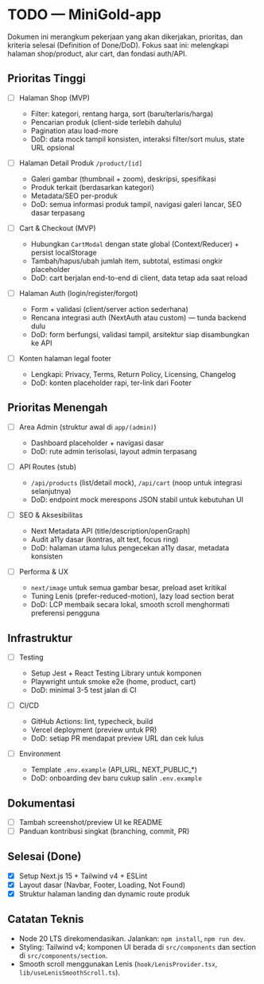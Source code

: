 # TODO — MiniGold-app

Dokumen ini merangkum pekerjaan yang akan dikerjakan, prioritas, dan kriteria selesai (Definition of Done/DoD). Fokus saat ini: melengkapi halaman shop/product, alur cart, dan fondasi auth/API.

## Prioritas Tinggi

- [ ] Halaman Shop (MVP)
	- Filter: kategori, rentang harga, sort (baru/terlaris/harga)
	- Pencarian produk (client-side terlebih dahulu)
	- Pagination atau load-more
	- DoD: data mock tampil konsisten, interaksi filter/sort mulus, state URL opsional

- [ ] Halaman Detail Produk `/product/[id]`
	- Galeri gambar (thumbnail + zoom), deskripsi, spesifikasi
	- Produk terkait (berdasarkan kategori)
	- Metadata/SEO per-produk
	- DoD: semua informasi produk tampil, navigasi galeri lancar, SEO dasar terpasang

- [ ] Cart & Checkout (MVP)
	- Hubungkan `CartModal` dengan state global (Context/Reducer) + persist localStorage
	- Tambah/hapus/ubah jumlah item, subtotal, estimasi ongkir placeholder
	- DoD: cart berjalan end-to-end di client, data tetap ada saat reload

- [ ] Halaman Auth (login/register/forgot)
	- Form + validasi (client/server action sederhana)
	- Rencana integrasi auth (NextAuth atau custom) — tunda backend dulu
	- DoD: form berfungsi, validasi tampil, arsitektur siap disambungkan ke API

- [ ] Konten halaman legal footer
	- Lengkapi: Privacy, Terms, Return Policy, Licensing, Changelog
	- DoD: konten placeholder rapi, ter-link dari Footer

## Prioritas Menengah

- [ ] Area Admin (struktur awal di `app/(admin)`)
	- Dashboard placeholder + navigasi dasar
	- DoD: rute admin terisolasi, layout admin terpasang

- [ ] API Routes (stub)
	- `/api/products` (list/detail mock), `/api/cart` (noop untuk integrasi selanjutnya)
	- DoD: endpoint mock merespons JSON stabil untuk kebutuhan UI

- [ ] SEO & Aksesibilitas
	- Next Metadata API (title/description/openGraph)
	- Audit a11y dasar (kontras, alt text, focus ring)
	- DoD: halaman utama lulus pengecekan a11y dasar, metadata konsisten

- [ ] Performa & UX
	- `next/image` untuk semua gambar besar, preload aset kritikal
	- Tuning Lenis (prefer-reduced-motion), lazy load section berat
	- DoD: LCP membaik secara lokal, smooth scroll menghormati preferensi pengguna

## Infrastruktur

- [ ] Testing
	- Setup Jest + React Testing Library untuk komponen
	- Playwright untuk smoke e2e (home, product, cart)
	- DoD: minimal 3-5 test jalan di CI

- [ ] CI/CD
	- GitHub Actions: lint, typecheck, build
	- Vercel deployment (preview untuk PR)
	- DoD: setiap PR mendapat preview URL dan cek lulus

- [ ] Environment
	- Template `.env.example` (API_URL, NEXT_PUBLIC_*)
	- DoD: onboarding dev baru cukup salin `.env.example`

## Dokumentasi

- [ ] Tambah screenshot/preview UI ke README
- [ ] Panduan kontribusi singkat (branching, commit, PR)

## Selesai (Done)

- [x] Setup Next.js 15 + Tailwind v4 + ESLint
- [x] Layout dasar (Navbar, Footer, Loading, Not Found)
- [x] Struktur halaman landing dan dynamic route produk

## Catatan Teknis

- Node 20 LTS direkomendasikan. Jalankan: `npm install`, `npm run dev`.
- Styling: Tailwind v4; komponen UI berada di `src/components` dan section di `src/components/section`.
- Smooth scroll menggunakan Lenis (`hook/LenisProvider.tsx`, `lib/useLenisSmoothScroll.ts`).
